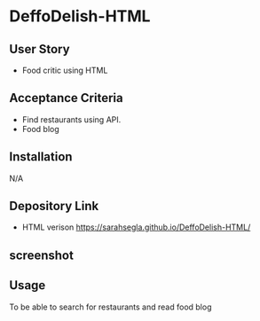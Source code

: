 
# DeffoDelish-HTML



## User Story
- Food critic using HTML

## Acceptance Criteria
- Find restaurants using API.
- Food blog


## Installation

N/A

## Depository Link 
- HTML verison https://sarahsegla.github.io/DeffoDelish-HTML/

## screenshot


## Usage

To be able to search for restaurants and read food blog
